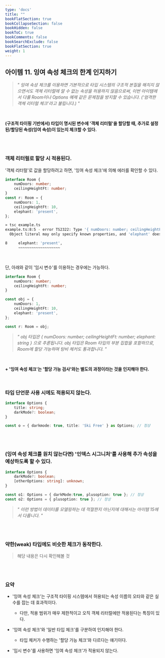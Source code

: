 ```yaml
---
type: 'docs'
title: ""
bookFlatSection: true
bookCollapseSection: false
bookHidden: false
bookToC: true
bookComments: false
bookSearchExclude: false
bookFlatSection: true
weight: 1
---
```


## 아이템 11. 잉여 속성 체크의 한계 인지하기

> *" 잉여 속성 체크를 이용하면 기본적으로 타입 시스템의 구조적 본질을 해치지 않으면서도 객체 리터럴에 알 수 없는 속성을 허용하지 않음으로써, 이번 아이템에서 다룰 Room이나 Options 예제 같은 문제점을 방지할 수 있습니다. ('엄격한 객체 리터럴 체크'라고 불립니다.) "*

<br>

**(구조적 타이핑 기반에서) 타입이 명시된 변수에 '객체 리터럴'을 할당할 때, 추가로 설정된/할당된 속성(잉여 속성)이 있는지 체크할 수 있다.**

<br><br>

### 객체 리터럴로 할당 시 적용된다.

'객체 리터럴'로 값을 할당하려고 하면, '잉여 속성 체크'에 의해 에러를 확인할 수 있다.

```ts
interface Room {
    numDoors: number;
    ceilingHeightFt: number;
}
const r: Room = {
    numDoors: 1,
    ceilingHeightFt: 10,
    elephant: 'present',
};
```

```sh
» tsc example.ts
example.ts:8:5 - error TS2322: Type '{ numDoors: number; ceilingHeightFt: number; elephant: string; }' is not assignable to type 'Room'.
  Object literal may only specify known properties, and 'elephant' does not exist in type 'Room'.

8     elephant: 'present',
      ~~~~~~~~~~~~~~~~~~~

```

<br>

단, 아래와 같이 '임시 변수'를 이용하는 경우에는 가능하다. 

```ts
interface Room {
    numDoors: number;
    ceilingHeightFt: number;
}

const obj = {
    numDoors: 1,
    ceilingHeightFt: 10,
    elephant: 'present',
};

const r: Room = obj;
```

> *" obj 타입은 { numDoors: number; ceilingHeightFt: number; elephant: string } 으로 추론됩니다. obj 타입은 Room 타입의 부분 집합을 포함하므로, Room에 할당 가능하며 탕비 체커도 통과합니다. "*

<br>

**\+ '잉여 속성 체크'는 '할당 가능 검사'와는 별도의 과정이라는 것을 인지해야 한다.**

<br>

### 타입 단언문 사용 시에도 적용되지 않는다.

```ts
interface Options {
    title: string;
    darkMode?: boolean;
}

const o = { darkmode: true, title: 'Ski Free' } as Options; // 정상
```

<br><br>

### (잉여 속성 체크를 원치 않는다면) '인덱스 시그니처'를 사용해 추가 속성을 예상하도록 할 수 있다.

```ts
interface Options {
    darkMode?: boolean;
    [otherOptions: string]: unknown;
}

const o1: Options = { darkMode:true, plusoption: true }; // 정상
const o2: Options = { plusoption: true }; // 정상
```

> *" 이런 방법이 데이터를 모델링하는 데 적절한지 아닌지에 대해서는 아이템 15에서 다룹니다. "*

<br><br>

### 약한(weak) 타입에도 비슷한 체크가 동작한다.

> 해당 내용은 다시 확인해볼 것


<br><br>

### 요약

- '잉여 속성 체크'는 구조적 타이핑 시스템에서 허용되는 속성 이름의 오타와 같은 실수를 잡는 데 효과적이다.
    - 다만, 적용 범위가 매우 제한적이고 오직 객체 리터럴에만 적용된다는 특징이 있다.

- '잉여 속성 체크'와 '일반 타입 체크'를 구분하여 인지해야 한다.
  - 타입 체커가 수행하는 '할당 가능 체크'와 다르다는 얘기이다.

- '임시 변수'를 사용하면 '잉여 속성 체크'가 적용되지 않는다.

